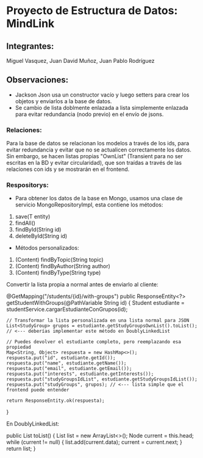 # Proyecto de Estructura de Datos: MindLink

## Integrantes:
Miguel Vasquez,
Juan David Muñoz,
Juan Pablo Rodríguez


## Observaciones:
- Jackson Json usa un constructor vacío y luego setters para crear los objetos y enviarlos a la base de datos.
- Se cambio de lista doblmente enlazada a lista simplemente enlazada para evitar redundancia (nodo previo) en el envío de jsons.
### Relaciones:
Para la base de datos se relacionan los modelos a través de los ids, para evitar redundancia y evitar que no se actualicen correctamente los datos.
Sin embargo, se hacen listas propias "OwnList" (Transient para no ser escritas en la BD y evitar circularidad), que son traídas a través de las relaciones con ids y se mostrarán en el frontend.
### Respositorys:
 - Para obtener los datos de la base en Mongo, usamos una clase de servicio MongoRepositoryImpl, esta contiene los métodos:
1. save(T entity)
2. findAll()
3. findById(String id)
4. deleteById(String id)

- Métodos personalizados:
1. (Content) findByTopic(String topic)
2. (Content) findByAuthor(String author)
3. (Content) findByType(String type)

Convertir la lista propia a normal antes de enviarlo al cliente:

@GetMapping("/students/{id}/with-groups")
public ResponseEntity<?> getStudentWithGroups(@PathVariable String id) {
    Student estudiante = studentService.cargarEstudianteConGrupos(id);

    // Transformar la lista personalizada en una lista normal para JSON
    List<StudyGroup> grupos = estudiante.getStudyGroupsOwnList().toList(); // <--- deberías implementar este método en DoublyLinkedList

    // Puedes devolver el estudiante completo, pero reemplazando esa propiedad
    Map<String, Object> respuesta = new HashMap<>();
    respuesta.put("id", estudiante.getId());
    respuesta.put("name", estudiante.getName());
    respuesta.put("email", estudiante.getEmail());
    respuesta.put("interests", estudiante.getInterests());
    respuesta.put("studyGroupsIdList", estudiante.getStudyGroupsIdList());
    respuesta.put("studyGroups", grupos); // <--- lista simple que el frontend puede entender

    return ResponseEntity.ok(respuesta);
}

En DoublyLinkedList:

public List<T> toList() {
    List<T> list = new ArrayList<>();
    Node<T> current = this.head;
    while (current != null) {
        list.add(current.data);
        current = current.next;
    }
    return list;
}